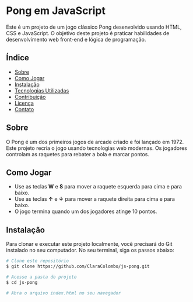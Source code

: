 # Pong em JavaScript

Este é um projeto de um jogo clássico Pong desenvolvido usando HTML, CSS e JavaScript. O objetivo deste projeto é praticar habilidades de desenvolvimento web front-end e lógica de programação.

## Índice

- [Sobre](#sobre)
- [Como Jogar](#como-jogar)
- [Instalação](#instalação)
- [Tecnologias Utilizadas](#tecnologias-utilizadas)
- [Contribuição](#contribuição)
- [Licença](#licença)
- [Contato](#contato)

## Sobre

O Pong é um dos primeiros jogos de arcade criado e foi lançado em 1972. Este projeto recria o jogo usando tecnologias web modernas. Os jogadores controlam as raquetes para rebater a bola e marcar pontos.

## Como Jogar

- Use as teclas **W** e **S** para mover a raquete esquerda para cima e para baixo.
- Use as teclas **↑** e **↓** para mover a raquete direita para cima e para baixo.
- O jogo termina quando um dos jogadores atinge 10 pontos.

## Instalação

Para clonar e executar este projeto localmente, você precisará do Git instalado no seu computador. No seu terminal, siga os passos abaixo:

```bash
# Clone este repositório
$ git clone https://github.com/ClaraColombo/js-pong.git

# Acesse a pasta do projeto
$ cd js-pong

# Abra o arquivo index.html no seu navegador
